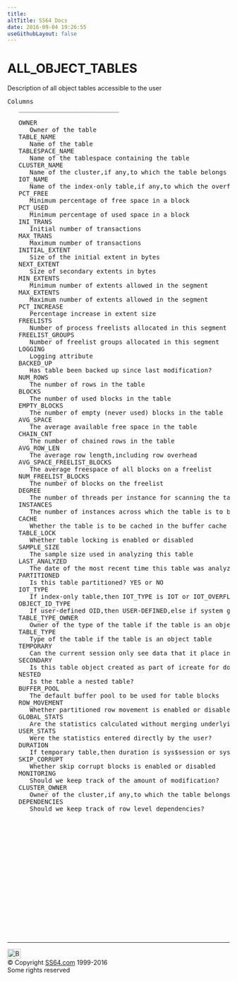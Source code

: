 ```yaml
---
title:
altTitle: SS64 Docs
date: 2016-09-04 19:26:55
useGithubLayout: false
---
```

<!-- #BeginLibraryItem "/Library/head_orad.lbi" --><!-- #EndLibraryItem --><h1>ALL_OBJECT_TABLES </h1><p> Description of all object tables accessible to the user </p> 
 
<pre>Columns
   ___________________________
 
   OWNER
      Owner of the table
   TABLE_NAME
      Name of the table 
   TABLESPACE_NAME
      Name of the tablespace containing the table
   CLUSTER_NAME
      Name of the cluster,if any,to which the table belongs
   IOT_NAME
      Name of the index-only table,if any,to which the overflow or mapping table entry belongs
   PCT_FREE
      Minimum percentage of free space in a block
   PCT_USED
      Minimum percentage of used space in a block
   INI_TRANS
      Initial number of transactions
   MAX_TRANS
      Maximum number of transactions
   INITIAL_EXTENT
      Size of the initial extent in bytes
   NEXT_EXTENT
      Size of secondary extents in bytes
   MIN_EXTENTS
      Minimum number of extents allowed in the segment
   MAX_EXTENTS
      Maximum number of extents allowed in the segment
   PCT_INCREASE
      Percentage increase in extent size
   FREELISTS
      Number of process freelists allocated in this segment
   FREELIST_GROUPS
      Number of freelist groups allocated in this segment
   LOGGING
      Logging attribute
   BACKED_UP
      Has table been backed up since last modification?
   NUM_ROWS
      The number of rows in the table
   BLOCKS
      The number of used blocks in the table
   EMPTY_BLOCKS
      The number of empty (never used) blocks in the table
   AVG_SPACE
      The average available free space in the table
   CHAIN_CNT
      The number of chained rows in the table
   AVG_ROW_LEN
      The average row length,including row overhead
   AVG_SPACE_FREELIST_BLOCKS
      The average freespace of all blocks on a freelist
   NUM_FREELIST_BLOCKS
      The number of blocks on the freelist
   DEGREE
      The number of threads per instance for scanning the table
   INSTANCES
      The number of instances across which the table is to be scanned
   CACHE
      Whether the table is to be cached in the buffer cache
   TABLE_LOCK
      Whether table locking is enabled or disabled
   SAMPLE_SIZE
      The sample size used in analyzing this table
   LAST_ANALYZED
      The date of the most recent time this table was analyzed
   PARTITIONED
      Is this table partitioned? YES or NO
   IOT_TYPE
      If index-only table,then IOT_TYPE is IOT or IOT_OVERFLOW or IOT_MAPPING else NULL
   OBJECT_ID_TYPE
      If user-defined OID,then USER-DEFINED,else if system generated OID,then SYSTEM GENERATED
   TABLE_TYPE_OWNER
      Owner of the type of the table if the table is an object table
   TABLE_TYPE
      Type of the table if the table is an object table
   TEMPORARY
      Can the current session only see data that it place in this object itself?
   SECONDARY
      Is this table object created as part of icreate for domain indexes?
   NESTED
      Is the table a nested table?
   BUFFER_POOL
      The default buffer pool to be used for table blocks
   ROW_MOVEMENT
      Whether partitioned row movement is enabled or disabled
   GLOBAL_STATS
      Are the statistics calculated without merging underlying partitions?
   USER_STATS
      Were the statistics entered directly by the user?
   DURATION
      If temporary table,then duration is sys$session or sys$transaction else NULL
   SKIP_CORRUPT
      Whether skip corrupt blocks is enabled or disabled
   MONITORING
      Should we keep track of the amount of modification?
   CLUSTER_OWNER
      Owner of the cluster,if any,to which the table belongs
   DEPENDENCIES
      Should we keep track of row level dependencies?

</pre><!-- #BeginLibraryItem "/Library/foot_orad.lbi" --><p>
<!-- oracle-footer -->
<ins class="adsbygoogle" style="display:inline-block;width:300px;height:250px" data-ad-client="ca-pub-6140977852749469" data-ad-slot="4275490898"></ins>
<script>
(adsbygoogle = window.adsbygoogle || []).push({});
</script></p>
<hr>
<div id="bl" class="footer"><a href="ALL_OBJECT_TABLES.html#"><img src="../images/top.png" width="30" height="22" alt="Back to the Top"></a></div>
<div id="br" class="footer, tagline">© Copyright <a href="../index.html">SS64.com</a> 1999-2016<br>
Some rights reserved</div>
<!-- #EndLibraryItem -->

